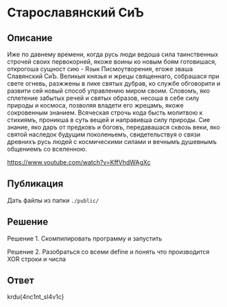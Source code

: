 # Старославянский СиЪ

## Описание

Иже по давнему врeмeни, когда русь люди ведоша сила тaинственных строчей своих первокорней, якоже воины ко новым боям готовишася, открогоша сущност сию - Язык Писмоутворения, егоже зваша Славянский СиЪ. Великыя князья и жрецы священнаго, собрашася при свете огневь, разжжены в лике святых дубрав, ко службе обговорити и развити сей новый способ управлению миром своим. Словомъ, яко сплетение забытых речей и святых образов, несоша в себе силу природы и космоса, позволяя владети его жрецамъ, якоже сокровенным знанием. Всяческая строчь кода бысть молитвою к стихиямъ, проникша в суть вещей и направивша силу природы. Сие знание, яко даръ от предковъ и боговъ, передавашася сквозь веки, яко святой наследок будущим поколеньемъ, свидетельствуя о связи древнихъ русь людей с космическими силами и вечнымъ душевнымъ общениемъ со вселенною.

https://www.youtube.com/watch?v=KffVhdWAgXc

## Публикация

Дать файлы из папки `./public/`

## Решение

Решение 1. Скомпилировать программу и запустить

Решение 2. Разобраться со всеми define и понять что производится XOR строки и числа

## Ответ

krdu{4nc1nt_sl4v1c}